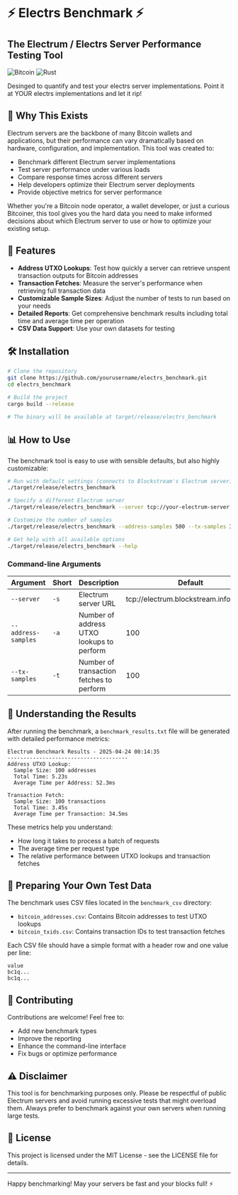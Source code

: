 # ⚡ Electrs Benchmark ⚡

## The Electrum / Electrs Server Performance Testing Tool

![Bitcoin](https://img.shields.io/badge/Bitcoin-000?style=for-the-badge&logo=bitcoin&logoColor=white)
![Rust](https://img.shields.io/badge/Rust-000000?style=for-the-badge&logo=rust&logoColor=white)

Desinged to quantify and test your electrs server implementations. Point it at YOUR electrs implementations and let it rip!

## 🤔 Why This Exists

Electrum servers are the backbone of many Bitcoin wallets and applications, but their performance can vary dramatically based on hardware, configuration, and implementation. This tool was created to:

- Benchmark different Electrum server implementations
- Test server performance under various loads
- Compare response times across different servers
- Help developers optimize their Electrum server deployments
- Provide objective metrics for server performance

Whether you're a Bitcoin node operator, a wallet developer, or just a curious Bitcoiner, this tool gives you the hard data you need to make informed decisions about which Electrum server to use or how to optimize your existing setup.

## 🚀 Features

- **Address UTXO Lookups**: Test how quickly a server can retrieve unspent transaction outputs for Bitcoin addresses
- **Transaction Fetches**: Measure the server's performance when retrieving full transaction data
- **Customizable Sample Sizes**: Adjust the number of tests to run based on your needs
- **Detailed Reports**: Get comprehensive benchmark results including total time and average time per operation
- **CSV Data Support**: Use your own datasets for testing

## 🛠️ Installation

```bash
# Clone the repository
git clone https://github.com/yourusername/electrs_benchmark.git
cd electrs_benchmark

# Build the project
cargo build --release

# The binary will be available at target/release/electrs_benchmark
```

## 📊 How to Use

The benchmark tool is easy to use with sensible defaults, but also highly customizable:

```bash
# Run with default settings (connects to Blockstream's Electrum server)
./target/release/electrs_benchmark

# Specify a different Electrum server
./target/release/electrs_benchmark --server tcp://your-electrum-server.com:50001

# Customize the number of samples
./target/release/electrs_benchmark --address-samples 500 --tx-samples 300

# Get help with all available options
./target/release/electrs_benchmark --help
```

### Command-line Arguments

| Argument | Short | Description | Default |
|----------|-------|-------------|---------|
| `--server` | `-s` | Electrum server URL | tcp://electrum.blockstream.info:50001 |
| `--address-samples` | `-a` | Number of address UTXO lookups to perform | 100 |
| `--tx-samples` | `-t` | Number of transaction fetches to perform | 100 |

## 📝 Understanding the Results

After running the benchmark, a `benchmark_results.txt` file will be generated with detailed performance metrics:

```
Electrum Benchmark Results - 2025-04-24 00:14:35
--------------------------------------
Address UTXO Lookup:
  Sample Size: 100 addresses
  Total Time: 5.23s
  Average Time per Address: 52.3ms

Transaction Fetch:
  Sample Size: 100 transactions
  Total Time: 3.45s
  Average Time per Transaction: 34.5ms
```

These metrics help you understand:
- How long it takes to process a batch of requests
- The average time per request type
- The relative performance between UTXO lookups and transaction fetches

## 🧪 Preparing Your Own Test Data

The benchmark uses CSV files located in the `benchmark_csv` directory:
- `bitcoin_addresses.csv`: Contains Bitcoin addresses to test UTXO lookups
- `bitcoin_txids.csv`: Contains transaction IDs to test transaction fetches

Each CSV file should have a simple format with a header row and one value per line:

```
value
bc1q...
bc1q...
```

## 🤝 Contributing

Contributions are welcome! Feel free to:
- Add new benchmark types
- Improve the reporting
- Enhance the command-line interface
- Fix bugs or optimize performance

## ⚠️ Disclaimer

This tool is for benchmarking purposes only. Please be respectful of public Electrum servers and avoid running excessive tests that might overload them. Always prefer to benchmark against your own servers when running large tests.

## 📜 License

This project is licensed under the MIT License - see the LICENSE file for details.

---

Happy benchmarking! May your servers be fast and your blocks full! ⚡

